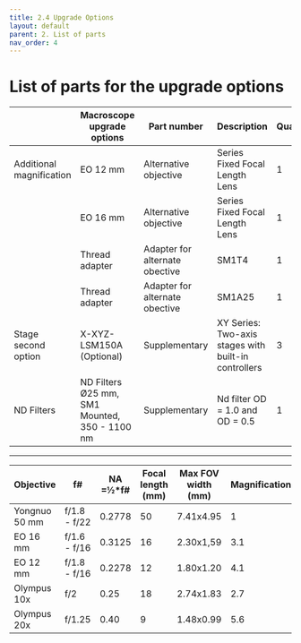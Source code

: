 ```yaml
---
title: 2.4 Upgrade Options
layout: default
parent: 2. List of parts
nav_order: 4
---
```


# List of parts for the upgrade options

|                          | Macroscope upgrade options | Part number                    | Description                                          | Quantity | Price per unit (12/2023)| Vendor   | Link                                                                                                                                                               |
| ------------------------ | -------------------------- | ------------------------------ | ---------------------------------------------------- | -------- | -------------- | -------- | ------------------------------------------------------------------------------------------------------------------------------------------------------------------ |
| Additional magnification | EO 12 mm                   | Alternative objective          | Series Fixed Focal Length Lens                       | 1        | 225            | Edmund   | [https://www.edmundoptics.eu/12mm](https://www.edmundoptics.eu/p/12mm-uc-series-fixed-focal-length-lens/2969/)           |
|                          | EO 16 mm                   | Alternative objective          | Series Fixed Focal Length Lens                       | 1        | 326            | Edmund   | [https://www.edmundoptics.com/16mm](https://www.edmundoptics.com/p/16mm-c-series-fixed-focal-length-lens/16525/)         |
|                          | Thread adapter             | Adapter for alternate obective | SM1T4                                                | 1        | 26.42          | Thorlabs | [https://www.thorlabs.com/SM1T4](https://www.thorlabs.com/thorproduct.cfm?partnumber=SM1T4)                                             |
|                          | Thread adapter             | Adapter for alternate obective | SM1A25                                               | 1        | 20.03          | Thorlabs | [https://www.thorlabs.de/SM1A25](https://www.thorlabs.de/thorproduct.cfm?partnumber=SM1A25)                                             |
| Stage second option      | X-XYZ-LSM150A (Optional)   | Supplementary                  | XY Series: Two-axis stages with built-in controllers | 3        | 7808           | Zaber    | [https://www.zaber.com/X-XY-LSM150A](https://www.zaber.com/products/xy-xyz-gantry-systems/XY/specs?part=X-XY-LSM150A) |
| ND Filters     | ND Filters Ø25 mm, SM1 Mounted, 350 - 1100 nm   | Supplementary                  | Nd filter OD = 1.0 and OD = 0.5  | 1        | 673.81           | Thorlabs    | [ND Filters](https://www.thorlabs.de/thorproduct.cfm?partnumber=NDK01) |


---

| Objective     | f#               | NA =½\*f# | Focal length (mm) | Max FOV width (mm) | Magnification |
| ------------- | ------------- | --------- | ----------------- | ------------------ | ------------- |
| Yongnuo 50 mm | f/1.8 - f/22  | 0.2778    | 50                | 7.41x4.95          | 1             |
| EO 16 mm      | f/1.6 - f/16  | 0.3125    | 16                | 2.30x1,59          | 3.1           |
| EO 12 mm      | f/1.8 - f/16  | 0.2278    | 12                | 1.80x1.20          | 4.1           |
| Olympus 10x   | f/2     | 0.25      | 18                | 2.74x1.83          | 2.7           |
| Olympus 20x   | f/1.25 | 0.40       |  9                 | 1.48x0.99          | 5.6          |


